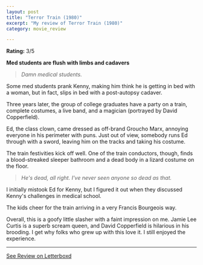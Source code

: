 ```yaml
---
layout: post
title: "Terror Train (1980)"
excerpt: "My review of Terror Train (1980)"
category: movie_review

---
```


**Rating:** 3/5

<b>Med students are flush with limbs and cadavers</b>

<blockquote><i>Damn medical students.</i></blockquote>

Some med students prank Kenny, making him think he is getting in bed with a woman, but in fact, slips in bed with a post-autopsy cadaver.

Three years later, the group of college graduates have a party on a train, complete costumes, a live band, and a magician (portrayed by David Copperfield).

Ed, the class clown, came dressed as off-brand Groucho Marx, annoying everyone in his perimeter with puns. Just out of view, somebody runs Ed through with a sword, leaving him on the tracks and taking his costume.

The train festivities kick off well. One of the train conductors, though, finds a blood-streaked sleeper bathroom and a dead body in a lizard costume on the floor.

<blockquote><i>He's dead, all right. I've never seen anyone so dead as that.</i></blockquote>

I initially mistook Ed for Kenny, but I figured it out when they discussed Kenny's challenges in medical school.

The kids cheer for the train arriving in a very Francis Bourgeois way.

Overall, this is a goofy little slasher with a faint impression on me. Jamie Lee Curtis is a superb scream queen, and David Copperfield is hilarious in his brooding. I get why folks who grew up with this love it. I still enjoyed the experience.

<hr>

[See Review on Letterboxd](https://boxd.it/583CC1)
